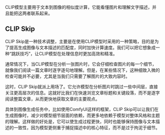 CLIP模型主要用于文本到图像的相似度计算，它能看懂图片和理解文字描述，并且能把这两者联系起来。

## CLIP Skip

CLIP Skip是一种技术调整，主要是在使用CLIP模型时采用的一种策略，目的是为了提高生成图像与文本描述的匹配度，同时加快计算速度。我们可以把它想象成一种“跳跃技巧”，让CLIP模型在处理信息时更加高效和精准。

通常情况下，当CLIP模型在分析一张图片时，它会仔细检查图片的每一个细节，就像我们阅读一篇文章时逐字逐句地理解。但是，在某些情况下，这种细致入微的检查可能并不必要，尤其是当我们只需要了解图片的大致内容时。

这时，CLIP Skip就派上用场了。它允许模型在分析图片时跳过一些中间层，直接关注更高层次的信息。这就好比我们在快速浏览文章标题和关键段落，而不是逐字阅读整篇文章，从而更快地获取文章的主要观点。

具体到图像生成任务中，比如使用ComfyUI这样的框架，CLIP Skip可以让我们在生成图像时，减少对模型细节层面的依赖，而更多地依赖于模型对整体风格和主题的理解。这样做的好处是，它可以使生成过程更快，同时也能够保持图像与文本描述的一致性，因为模型更侧重于捕捉描述中的核心特征，而不是过于拘泥于细节。

